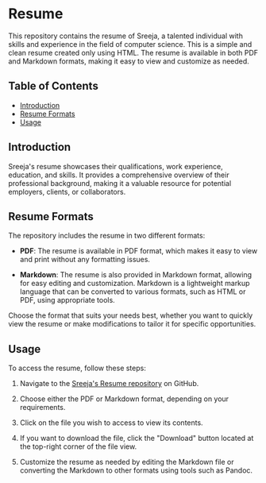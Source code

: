 # Resume

This repository contains the resume of Sreeja, a talented individual with skills and experience in the field of computer science.  This is a simple and clean resume created only using HTML. The resume is available in both PDF and Markdown formats, making it easy to view and customize as needed.

## Table of Contents
- [Introduction](#introduction)
- [Resume Formats](#resume-formats)
- [Usage](#usage)

## Introduction
Sreeja's resume showcases their qualifications, work experience, education, and skills. It provides a comprehensive overview of their professional background, making it a valuable resource for potential employers, clients, or collaborators.

## Resume Formats
The repository includes the resume in two different formats:

- **PDF**: The resume is available in PDF format, which makes it easy to view and print without any formatting issues.

- **Markdown**: The resume is also provided in Markdown format, allowing for easy editing and customization. Markdown is a lightweight markup language that can be converted to various formats, such as HTML or PDF, using appropriate tools.

Choose the format that suits your needs best, whether you want to quickly view the resume or make modifications to tailor it for specific opportunities.

## Usage
To access the resume, follow these steps:

1. Navigate to the [Sreeja's Resume repository](https://github.com/Sreeja799/Resume) on GitHub.

2. Choose either the PDF or Markdown format, depending on your requirements.

3. Click on the file you wish to access to view its contents.

4. If you want to download the file, click the "Download" button located at the top-right corner of the file view.

5. Customize the resume as needed by editing the Markdown file or converting the Markdown to other formats using tools such as Pandoc.
